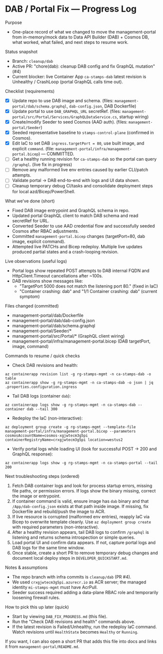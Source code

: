 # DAB / Portal Fix — Progress Log

Purpose
- One-place record of what we changed to move the management-portal from in-memory/mock data to Data API Builder (DAB) + Cosmos DB, what worked, what failed, and next steps to resume work.

Status snapshot
- Branch: `cleanup/dab`
- Active PR: "chore(dab): cleanup DAB config and fix GraphQL mutation" (#4)
- Current blocker: live Container App `ca-stamps-dab` latest revision is Unhealthy / CrashLoop (portal GraphQL calls time out).

Checklist (requirements)
- [x] Update repo to use DAB image and schema. (files: `management-portal/dab/schema.graphql`, `dab-config.json`, DAB Dockerfile)
- [x] Update portal to use `DAB_GRAPHQL_URL` secretRef. (files: `management-portal/src/Portal/Services/GraphQLDataService.cs`, startup wiring)
- [x] Create/modify Seeder to seed Cosmos (AAD auth). (files: `management-portal/Seeder`)
- [x] Seeded representative baseline to `stamps-control-plane` (confirmed in Cosmos).
- [x] Edit IaC to set DAB `ingress.targetPort = 80`, use built image, and explicit `command`. (file: `management-portal/infra/management-portal.bicep`) — COMMITTED.
- [ ] Get a healthy running revision for `ca-stamps-dab` so the portal can query `/graphql`. (live fix in progress)
- [ ] Remove any malformed live env entries caused by earlier CLI/patch attempts.
- [ ] Validate portal → DAB end-to-end with logs and UI data shown.
- [ ] Cleanup temporary debug CI/tasks and consolidate deployment steps for local azd/Bicep/PowerShell.

What we've done (short)
- Fixed DAB image entrypoint and GraphQL schema in repo.
- Updated portal GraphQL client to match DAB schema and read secretRef for URL.
- Converted Seeder to use AAD credential flow and successfully seeded Cosmos after RBAC adjustments.
- Committed `management-portal.bicep` changes (targetPort=80, dab image, explicit command).
- Attempted live PATCHs and Bicep redeploy. Multiple live updates produced partial states and a crash-looping revision.

Live observations (useful logs)
- Portal logs show repeated POST attempts to DAB internal FQDN and HttpClient.Timeout cancellations after ~100s.
- DAB revisions show messages like:
  - "TargetPort 5000 does not match the listening port 80." (fixed in IaC)
  - "Container crashing: dab" and "1/1 Container crashing: dab" (current symptom)

Files changed (committed)
- management-portal/dab/Dockerfile
- management-portal/dab/dab-config.json
- management-portal/dab/schema.graphql
- management-portal/Seeder/*
- management-portal/src/Portal/* (GraphQL client wiring)
- management-portal/infra/management-portal.bicep (DAB targetPort, image, command)

Commands to resume / quick checks
- Check DAB revisions and health:

```pwsh
az containerapp revision list -g rg-stamps-mgmt -n ca-stamps-dab -o table
az containerapp show -g rg-stamps-mgmt -n ca-stamps-dab -o json | jq .properties.configuration.ingress
```

- Tail DAB logs (container `dab`):

```pwsh
az containerapp logs show -g rg-stamps-mgmt -n ca-stamps-dab --container dab --tail 300
```

- Redeploy the IaC (non-interactive):

```pwsh
az deployment group create -g rg-stamps-mgmt --template-file management-portal/infra/management-portal.bicep --parameters cosmosAccountName=cosmos-xgjwtecm3g5pi containerRegistryName=crxgjwtecm3g5pi location=westus2
```

- Verify portal logs while loading UI (look for successful POST -> 200 and GraphQL response):

```pwsh
az containerapp logs show -g rg-stamps-mgmt -n ca-stamps-portal --tail 200
```

Next troubleshooting steps (ordered)
1. Fetch DAB container logs and look for process startup errors, missing file paths, or permission errors. If logs show the binary missing, correct the image or entrypoint.
2. If container command is valid, ensure image has `dab` binary and that `/App/dab-config.json` exists at that path inside image. If missing, fix Dockerfile and rebuild/push the image to ACR.
3. If live resource is corrupted (malformed env entries), reapply IaC via Bicep to overwrite template cleanly. Use `az deployment group create` with required parameters (non-interactive).
4. After a healthy revision appears, tail DAB logs to confirm `/graphql` is listening and returns schema introspection or simple queries.
5. Load portal UI and confirm data appears. If not, capture portal logs and DAB logs for the same time window.
6. Once stable, create a short PR to remove temporary debug changes and document local deploy steps in `DEVELOPER_QUICKSTART.md`.

Notes & assumptions
- The repo branch with infra commits is `cleanup/dab` (PR #4).
- We used `crxgjwtecm3g5pi.azurecr.io` as ACR server; the managed identity `mi-stamps-mgmt` must have AcrPull.
- Seeder success required adding a data-plane RBAC role and temporarily loosening firewall rules.

How to pick this up later (quick)
- Start by viewing `DAB_FIX_PROGRESS.md` (this file).
- Run the "Check DAB revisions and health" commands above.
- If the latest revision is Failed/Unhealthy, run the redeploy IaC command. Watch revisions until `HealthState` becomes `Healthy` or `Running`.

If you want, I can also open a short PR that adds this file into docs and links it from `management-portal/README.md`.
